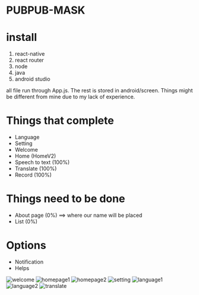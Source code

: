 # PUBPUB-MASK

# install
1.  react-native
2.  react router
3.  node
4.  java
5.  android studio

all file run through App.js. The rest is stored in android/screen.
Things might be different from mine due to my lack of experience.

# Things that complete
- Language
- Setting
- Welcome
- Home (HomeV2)
- Speech to text (100%)
- Translate (100%)
- Record (100%)

# Things need to be done
- About page (0%) ==> where our name will be placed
- List (0%)

# Options
- Notification
- Helps

<img src="/image/Welcome.jpg" alt="welcome">
<img src="/image/Home_on.jpg" alt="homepage1">
<img src="/image/Home_off.jpg" alt="homepage2">
<img src="/image/Setting.jpg" alt="setting">
<img src="/image/Language_lan.jpg" alt="language1">
<img src="/image/Language_trans.jpg" alt="language2">
<img src="/image/Translate.jpg" alt="translate">
